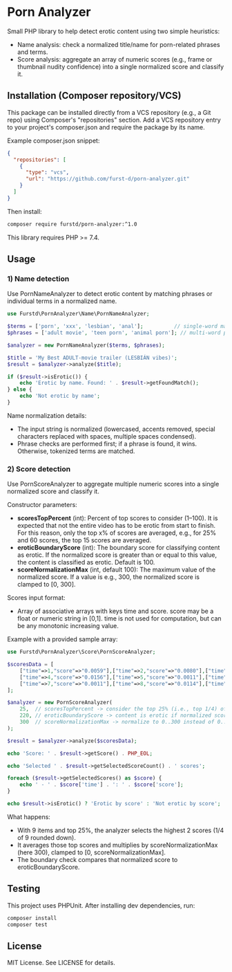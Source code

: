 # Porn Analyzer

Small PHP library to help detect erotic content using two simple heuristics:
- Name analysis: check a normalized title/name for porn-related phrases and terms.
- Score analysis: aggregate an array of numeric scores (e.g., frame or thumbnail nudity confidence) into a single normalized score and classify it.

## Installation (Composer repository/VCS)
This package can be installed directly from a VCS repository (e.g., a Git repo) using Composer's "repositories" section. Add a VCS repository entry to your project's composer.json and require the package by its name.

Example composer.json snippet:

```json
{
  "repositories": [
    {
      "type": "vcs",
      "url": "https://github.com/furst-d/porn-analyzer.git"
    }
  ]
}
```

Then install:

```bash
composer require furstd/porn-analyzer:^1.0
```

This library requires PHP >= 7.4.


## Usage

### 1) Name detection
Use PornNameAnalyzer to detect erotic content by matching phrases or individual terms in a normalized name.

```php
use Furstd\PornAnalyzer\Name\PornNameAnalyzer;

$terms = ['porn', 'xxx', 'lesbian', 'anal'];          // single-word matches
$phrases = ['adult movie', 'teen porn', 'animal porn']; // multi-word phrases (take precedence)

$analyzer = new PornNameAnalyzer($terms, $phrases);

$title = 'My Best ADULT-movie trailer (LESBIÁN vibes)';
$result = $analyzer->analyze($title);

if ($result->isErotic()) {
    echo 'Erotic by name. Found: ' . $result->getFoundMatch();
} else {
    echo 'Not erotic by name';
}
```

Name normalization details:
- The input string is normalized (lowercased, accents removed, special characters replaced with spaces, multiple spaces condensed).
- Phrase checks are performed first; if a phrase is found, it wins. Otherwise, tokenized terms are matched.

### 2) Score detection
Use PornScoreAnalyzer to aggregate multiple numeric scores into a single normalized score and classify it.

Constructor parameters:
- **scoresTopPercent** (int): Percent of top scores to consider (1–100). It is expected that not the entire video has to be erotic from start to finish. For this reason, only the top x% of scores are averaged, e.g., for 25% and 60 scores, the top 15 scores are averaged.
- **eroticBoundaryScore** (int): The boundary score for classifying content as erotic. If the normalized score is greater than or equal to this value, the content is classified as erotic. Default is 100.
- **scoreNormalizationMax** (int, default 100): The maximum value of the normalized score. If a value is e.g., 300, the normalized score is clamped to [0, 300].

Scores input format:
- Array of associative arrays with keys time and score. score may be a float or numeric string in [0,1]. time is not used for computation, but can be any monotonic increasing value.

Example with a provided sample array:

```php
use Furstd\PornAnalyzer\Score\PornScoreAnalyzer;

$scoresData = [
    ["time"=>1,"score"=>"0.0059"],["time"=>2,"score"=>"0.0080"],["time"=>3,"score"=>"0.0038"],
    ["time"=>4,"score"=>"0.0156"],["time"=>5,"score"=>"0.0011"],["time"=>6,"score"=>"0.0003"],
    ["time"=>7,"score"=>"0.0011"],["time"=>8,"score"=>"0.0114"],["time"=>9,"score"=>"0.0012"],
];

$analyzer = new PornScoreAnalyzer(
    25,  // scoresTopPercent -> consider the top 25% (i.e., top 1/4) of scores
    220, // eroticBoundaryScore -> content is erotic if normalized score >= 220
    300  // scoreNormalizationMax -> normalize to 0..300 instead of 0..100
);

$result = $analyzer->analyze($scoresData);

echo 'Score: ' . $result->getScore() . PHP_EOL;

echo 'Selected ' . $result->getSelectedScoreCount() . ' scores';

foreach ($result->getSelectedScores() as $score) {
    echo ' - ' . $score['time'] . ': ' . $score['score'];
}

echo $result->isErotic() ? 'Erotic by score' : 'Not erotic by score';
```

What happens:
- With 9 items and top 25%, the analyzer selects the highest 2 scores (1/4 of 9 rounded down).
- It averages those top scores and multiplies by scoreNormalizationMax (here 300), clamped to [0, scoreNormalizationMax].
- The boundary check compares that normalized score to eroticBoundaryScore.

## Testing
This project uses PHPUnit. After installing dev dependencies, run:

```bash
composer install
composer test
```

## License
MIT License. See LICENSE for details.